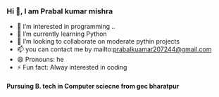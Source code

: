 ### Hi 👋, I am Prabal kumar mishra


- 👀 I’m interested in programming ..
- 🌱 I’m currently learning Python
- 💞️ I’m looking to collaborate on moderate pythin projects
- 📫 you can contact me by mailto:prabalkuamar207244@gmail.com
- 😄 Pronouns: he
- ⚡ Fun fact: Alway interested in coding

#### Pursuing B. tech in Computer sciecne from gec bharatpur


<!---
Prabal56/Prabal56 is a ✨ special ✨ repository because its `README.md` (this file) appears on your GitHub profile.
You can click the Preview link to take a look at your changes.
--->
